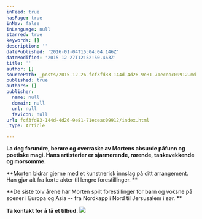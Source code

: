 ```yaml
---
inFeed: true
hasPage: true
inNav: false
inLanguage: null
starred: true
keywords: []
description: ''
datePublished: '2016-01-04T15:04:04.146Z'
dateModified: '2015-12-27T12:52:50.463Z'
title: ''
author: []
sourcePath: _posts/2015-12-26-fcf3fd83-144d-4d26-9e81-71eceac09912.md
published: true
authors: []
publisher:
  name: null
  domain: null
  url: null
  favicon: null
url: fcf3fd83-144d-4d26-9e81-71eceac09912/index.html
_type: Article

---
```

**La deg forundre, berøre og overraske av Mortens absurde påfunn og poetiske magi. Hans artisterier er sjarmerende, rørende, tankevekkende og morsomme.**

**Morten bidrar gjerne med et kunstnerisk innslag på ditt arrangement. Han gjør alt fra korte akter til lengre forestillinger. **

**De siste tolv årene har Morten spilt forestillinger for barn og voksne på scener i Europa og Asia -- fra Nordkapp i Nord til Jersusalem i sør. **

**Ta kontakt for å få et tilbud.**
![](https://the-grid-user-content.s3-us-west-2.amazonaws.com/1e39c15f-c0e5-4b7d-9a3e-81d893bbd483.jpg)